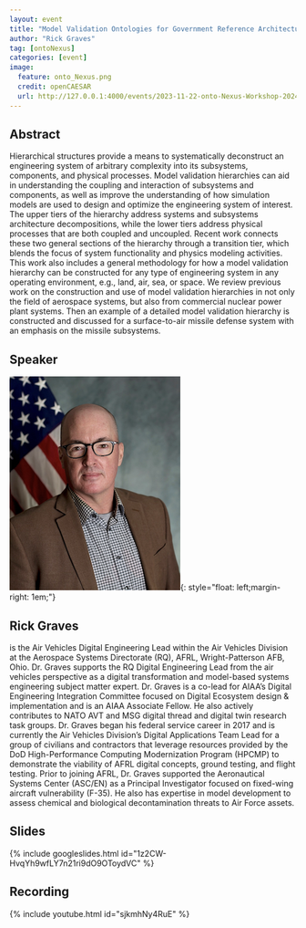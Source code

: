 ```yaml
---
layout: event
title: "Model Validation Ontologies for Government Reference Architectures"
author: "Rick Graves"
tag: [ontoNexus]
categories: [event]
image:
  feature: onto_Nexus.png
  credit: openCAESAR
  url: http://127.0.0.1:4000/events/2023-11-22-onto-Nexus-Workshop-2024
---
```


## Abstract

Hierarchical structures provide a means to systematically deconstruct an engineering system of arbitrary complexity into its subsystems, components, and physical processes. Model validation hierarchies can aid in understanding the coupling and interaction of subsystems and components, as well as improve the understanding of how simulation models are used to design and optimize the engineering system of interest. The upper tiers of the hierarchy address systems and subsystems architecture decompositions, while the lower tiers address physical processes that are both coupled and uncoupled. Recent work connects these two general sections of the hierarchy through a transition tier, which blends the focus of system functionality and physics modeling activities. This work also includes a general methodology for how a model validation hierarchy can be constructed for any type of engineering system in any operating environment, e.g., land, air, sea, or space. We review previous work on the construction and use of model validation hierarchies in not only the field of aerospace systems, but also from commercial nuclear power plant systems. Then an example of a detailed model validation hierarchy is constructed and discussed for a surface-to-air missile defense system with an emphasis on the missile subsystems.

## Speaker

![Rick Graves](img/Graves.png){: style="float: left;margin-right: 1em;"}

<h2>Rick Graves</h2> is the Air Vehicles Digital Engineering Lead within the Air Vehicles Division at the Aerospace Systems Directorate (RQ), AFRL, Wright-Patterson AFB, Ohio. Dr. Graves supports the RQ Digital Engineering Lead from the air vehicles perspective as a digital transformation and model-based systems engineering subject matter expert. Dr. Graves is a co-lead for AIAA’s Digital Engineering Integration Committee focused on Digital Ecosystem design & implementation and is an AIAA Associate Fellow. He also actively contributes to NATO AVT and MSG digital thread and digital twin research task groups. Dr. Graves began his federal service career in 2017 and is currently the Air Vehicles Division’s Digital Applications Team Lead for a group of civilians and contractors that leverage resources provided by the DoD High-Performance Computing Modernization Program (HPCMP) to demonstrate the viability of AFRL digital concepts, ground testing, and flight testing. Prior to joining AFRL, Dr. Graves supported the Aeronautical Systems Center (ASC/EN) as a Principal Investigator focused on fixed-wing aircraft vulnerability (F-35). He also has expertise in model development to assess chemical and biological decontamination threats to Air Force assets.

## Slides

{% include googleslides.html id="1z2CW-HvqYh9wfLY7n21ri9dO9OToydVC" %}

## Recording

{% include youtube.html id="sjkmhNy4RuE" %}
